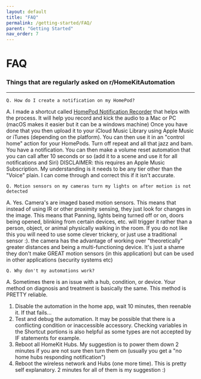 ```yaml
---
layout: default
title: "FAQ"
permalink: /getting-started/FAQ/
parent: "Getting Started"
nav_order: 7
---
```

# FAQ
### Things that are regularly asked on r/HomeKitAutomation
---
```
Q. How do I create a notification on my HomePod?
```

A. I made a shortcut called [HomePod Notification Recorder](https://www.reddit.com/r/HomeKit/comments/ev67it/homepod_notification_recorder_a_shortcut_to_let/) that helps with the process. It will help you record and kick the audio to a Mac or PC (macOS makes it easier but it can be a windows machine) Once you have done that you then upload it to your iCloud Music Library using Apple Music or iTunes (depending on the platform). You can then use it in an "control home" action for your HomePods. Turn off repeat and all that jazz and bam. You have a notification. You can then make a volume reset automation that you can call after 10 seconds or so (add it to a scene and use it for all notifications and Siri) DISCLAIMER: this requires an Apple Music Subscription. My understanding is it needs to be any tier other than the "Voice" plain. I can come through and correct this if it isn't accurate.

```
Q. Motion sensors on my cameras turn my lights on after motion is not detected
```

A. Yes. Camera's are imaged based motion sensors. This means that instead of using IR or other proximity sensing, they just look for changes in the image. This means that Panning, lights being turned off or on, doors being opened, blinking from certain devices, etc. will trigger it rather than a person, object, or animal physically walking in the room. If you do not like this you will need to use some clever trickery, or just use a traditional sensor :). the camera has the advantage of working over "theoretically" greater distances and being a multi-functioning device. It's just a shame they don't make GREAT motion sensors (in this application) but can be used in other applications (security systems etc)

```
Q. Why don't my automations work?
```

A. Sometimes there is an issue with a hub, condition, or device. Your method on diagnosis and treatment is basically the same. This method is PRETTY reliable.
1. Disable the automation in the home app, wait 10 minutes, then reenable it. If that fails...
2. Test and debug the automation. It may be possible that there is a conflicting condition or inaccessible accessory. Checking variables in the Shortcut portions is also helpful as some types are not accepted by IF statements for example.
3. Reboot all HomeKit Hubs. My suggestion is to power them down 2 minutes if you are not sure then turn them on (usually you get a "no home hubs responding notification")
4. Reboot the wireless network and Hubs (one more time). This is pretty self explanatory. 2 minutes for all of them is my suggestion :)

